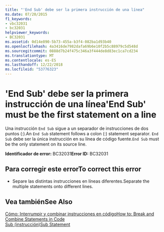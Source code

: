```yaml
---
title: "'End Sub' debe ser la primera instrucción de una línea"
ms.date: 07/20/2015
f1_keywords:
- vbc32031
- bc32031
helpviewer_keywords:
- BC32031
ms.assetid: 0d14e890-5b73-455a-b3f4-082ba1d93b40
ms.openlocfilehash: 4a3416de7982dafa69b6e10f2b5c88979c5d548d
ms.sourcegitcommit: 0888d7b24f475c346a3f444de8d83ec1ca7cd234
ms.translationtype: MT
ms.contentlocale: es-ES
ms.lasthandoff: 12/22/2018
ms.locfileid: "53776323"
---
```

# <a name="end-sub-must-be-the-first-statement-on-a-line"></a><span data-ttu-id="b06ab-102">'End Sub' debe ser la primera instrucción de una línea</span><span class="sxs-lookup"><span data-stu-id="b06ab-102">'End Sub' must be the first statement on a line</span></span>
<span data-ttu-id="b06ab-103">Una instrucción `End Sub` sigue a un separador de instrucciones de dos puntos (:).</span><span class="sxs-lookup"><span data-stu-id="b06ab-103">An `End Sub` statement follows a colon (:) statement separator.</span></span> <span data-ttu-id="b06ab-104">`End Sub` debe ser la única instrucción en su línea de código fuente.</span><span class="sxs-lookup"><span data-stu-id="b06ab-104">`End Sub` must be the only statement on its source line.</span></span>  
  
 <span data-ttu-id="b06ab-105">**Identificador de error:** BC32031</span><span class="sxs-lookup"><span data-stu-id="b06ab-105">**Error ID:** BC32031</span></span>  
  
## <a name="to-correct-this-error"></a><span data-ttu-id="b06ab-106">Para corregir este error</span><span class="sxs-lookup"><span data-stu-id="b06ab-106">To correct this error</span></span>  
  
-   <span data-ttu-id="b06ab-107">Separe las distintas instrucciones en líneas diferentes.</span><span class="sxs-lookup"><span data-stu-id="b06ab-107">Separate the multiple statements onto different lines.</span></span>  
  
## <a name="see-also"></a><span data-ttu-id="b06ab-108">Vea también</span><span class="sxs-lookup"><span data-stu-id="b06ab-108">See Also</span></span>  
 [<span data-ttu-id="b06ab-109">Cómo: Interrumpir y combinar instrucciones en código</span><span class="sxs-lookup"><span data-stu-id="b06ab-109">How to: Break and Combine Statements in Code</span></span>](../../visual-basic/programming-guide/program-structure/how-to-break-and-combine-statements-in-code.md)  
 [<span data-ttu-id="b06ab-110">Sub (instrucción)</span><span class="sxs-lookup"><span data-stu-id="b06ab-110">Sub Statement</span></span>](../../visual-basic/language-reference/statements/sub-statement.md)
